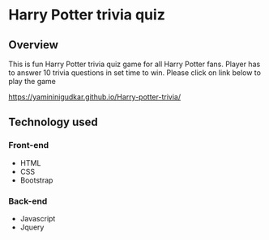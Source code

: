 # Harry Potter trivia quiz

## Overview
This is fun Harry Potter trivia quiz game for all Harry Potter fans. Player has to answer 10 trivia questions in set time to win.
Please click on link below to play the game

https://yamininigudkar.github.io/Harry-potter-trivia/


## Technology used

### Front-end
- HTML
- CSS
- Bootstrap

### Back-end
- Javascript
- Jquery

